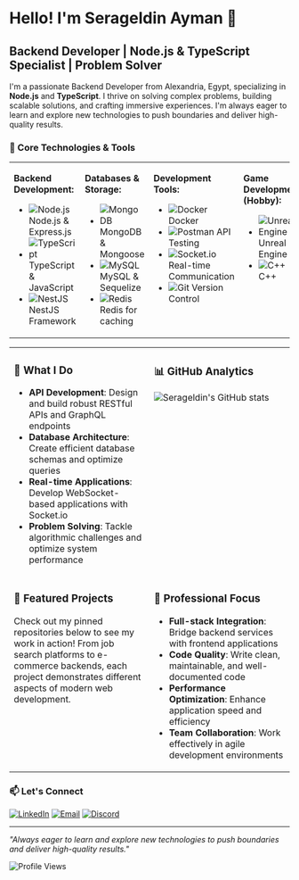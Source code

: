 # Hello! I'm Serageldin Ayman 👋

## Backend Developer | Node.js & TypeScript Specialist | Problem Solver

I'm a passionate Backend Developer from Alexandria, Egypt, specializing in **Node.js** and **TypeScript**. I thrive on solving complex problems, building scalable solutions, and crafting immersive experiences. I'm always eager to learn and explore new technologies to push boundaries and deliver high-quality results.

### 🔧 Core Technologies & Tools

<table>
<tr>
<td width="25%" valign="top">

**Backend Development:**
- ![Node.js](https://img.shields.io/badge/Node.js-43853D?style=flat&logo=node.js&logoColor=white) Node.js & Express.js
- ![TypeScript](https://img.shields.io/badge/TypeScript-007ACC?style=flat&logo=typescript&logoColor=white) TypeScript & JavaScript
- ![NestJS](https://img.shields.io/badge/NestJS-E0234E?style=flat&logo=nestjs&logoColor=white) NestJS Framework

</td>
<td width="25%" valign="top">

**Databases & Storage:**
- ![MongoDB](https://img.shields.io/badge/MongoDB-4EA94B?style=flat&logo=mongodb&logoColor=white) MongoDB & Mongoose
- ![MySQL](https://img.shields.io/badge/MySQL-00000F?style=flat&logo=mysql&logoColor=white) MySQL & Sequelize
- ![Redis](https://img.shields.io/badge/Redis-DC382D?style=flat&logo=redis&logoColor=white) Redis for caching

</td>
<td width="25%" valign="top">

**Development Tools:**
- ![Docker](https://img.shields.io/badge/Docker-2496ED?style=flat&logo=docker&logoColor=white) Docker
- ![Postman](https://img.shields.io/badge/Postman-FF6C37?style=flat&logo=postman&logoColor=white) API Testing
- ![Socket.io](https://img.shields.io/badge/Socket.io-black?style=flat&logo=socket.io&badgeColor=010101) Real-time Communication
- ![Git](https://img.shields.io/badge/Git-F05032?style=flat&logo=git&logoColor=white) Version Control

</td>
<td width="25%" valign="top">

**Game Development (Hobby):**
- ![Unreal Engine](https://img.shields.io/badge/Unreal%20Engine-313131?style=flat&logo=unreal-engine&logoColor=white) Unreal Engine
- ![C++](https://img.shields.io/badge/C++-00599C?style=flat&logo=c%2B%2B&logoColor=white) C++

</td>
</tr>
</table>

<table>
<tr>
<td width="50%" valign="top">

### 🚀 What I Do
- **API Development**: Design and build robust RESTful APIs and GraphQL endpoints
- **Database Architecture**: Create efficient database schemas and optimize queries
- **Real-time Applications**: Develop WebSocket-based applications with Socket.io
- **Problem Solving**: Tackle algorithmic challenges and optimize system performance

</td>
<td width="50%" valign="top">

### 📊 GitHub Analytics
![Serageldin's GitHub stats](https://github-readme-stats.vercel.app/api?username=serageldin-ayman&show_icons=true&theme=default&hide_border=true)

</td>
</tr>
<tr>
<td width="50%" valign="top">

### 🎯 Featured Projects
Check out my pinned repositories below to see my work in action! From job search platforms to e-commerce backends, each project demonstrates different aspects of modern web development.

</td>
<td width="50%" valign="top">

### 💼 Professional Focus
- **Full-stack Integration**: Bridge backend services with frontend applications
- **Code Quality**: Write clean, maintainable, and well-documented code
- **Performance Optimization**: Enhance application speed and efficiency
- **Team Collaboration**: Work effectively in agile development environments

</td>
</tr>
</table>

### 📫 Let's Connect

[![LinkedIn](https://img.shields.io/badge/LinkedIn-0077B5?style=for-the-badge&logo=linkedin&logoColor=white)](https://linkedin.com/in/your-profile)
[![Email](https://img.shields.io/badge/Email-D14836?style=for-the-badge&logo=gmail&logoColor=white)](mailto:serag.eldin.ayman9@gmail.com)
[![Discord](https://img.shields.io/badge/Discord-7289DA?style=for-the-badge&logo=discord&logoColor=white)](https://discord.com/users/your-discord)

---

*"Always eager to learn and explore new technologies to push boundaries and deliver high-quality results."*

![Profile Views](https://komarev.com/ghpvc/?username=serageldin-ayman&color=blue&style=flat)
